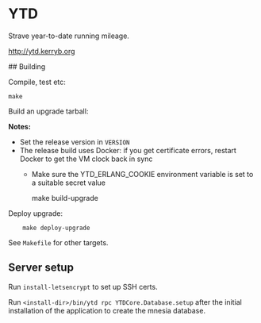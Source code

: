 # YTD

Strave year-to-date running mileage.

http://ytd.kerryb.org

## Building

Compile, test etc:

    make

Build an upgrade tarball:

**Notes:**

  * Set the release version in `VERSION`
  * The release build uses Docker: if you get certificate errors, restart Docker to
		get the VM clock back in sync
	* Make sure the YTD_ERLANG_COOKIE environment variable is set to a suitable
	  secret value

		make build-upgrade

Deploy upgrade:

		make deploy-upgrade

See `Makefile` for other targets.

## Server setup

Run `install-letsencrypt` to set up SSH certs.

Run `<install-dir>/bin/ytd rpc YTDCore.Database.setup` after the initial
installation of the application to create the mnesia database.
